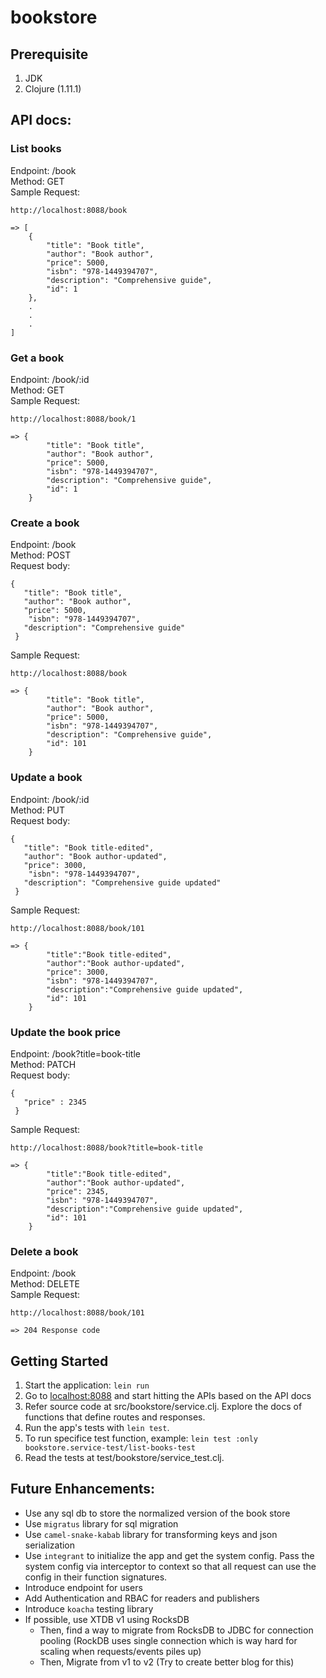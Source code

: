# bookstore

## Prerequisite
1. JDK
2. Clojure (1.11.1)


## API docs:

### List books
Endpoint: /book <br>
Method: GET <br>
Sample Request:
```curl
http://localhost:8088/book

=> [
    {
        "title": "Book title",
        "author": "Book author",
        "price": 5000,
        "isbn": "978-1449394707",
        "description": "Comprehensive guide",
        "id": 1
    },
    .
    .
    .
]
```

### Get a book
Endpoint: /book/:id <br>
Method: GET <br>
Sample Request:
```curl
http://localhost:8088/book/1

=> {
        "title": "Book title",
        "author": "Book author",
        "price": 5000,
        "isbn": "978-1449394707",
        "description": "Comprehensive guide",
        "id": 1
    }
```

### Create a book
Endpoint: /book <br>
Method: POST <br>
Request body:  
```
{
   "title": "Book title",
   "author": "Book author",
   "price": 5000,
    "isbn": "978-1449394707",
   "description": "Comprehensive guide"
 }
 ``` 
Sample Request:
```curl
http://localhost:8088/book

=> {
        "title": "Book title",
        "author": "Book author",
        "price": 5000,
        "isbn": "978-1449394707",
        "description": "Comprehensive guide",
        "id": 101
    }
```


### Update a book
Endpoint: /book/:id <br>
Method: PUT <br>
Request body: 
```
{
   "title": "Book title-edited",
   "author": "Book author-updated",
   "price": 3000,
    "isbn": "978-1449394707",
   "description": "Comprehensive guide updated"
 }
 ``` 
 Sample Request:
```curl
http://localhost:8088/book/101

=> {
        "title":"Book title-edited",
        "author":"Book author-updated",
        "price": 3000,
        "isbn": "978-1449394707",
        "description":"Comprehensive guide updated",
        "id": 101
    }
```

### Update the book price
Endpoint: /book?title=book-title <br>
Method: PATCH <br>
Request body: 
```
{
   "price" : 2345
 } 
 ``` 
 Sample Request:
```curl
http://localhost:8088/book?title=book-title

=> {
        "title":"Book title-edited",
        "author":"Book author-updated",
        "price": 2345,
        "isbn": "978-1449394707",
        "description":"Comprehensive guide updated",
        "id": 101
    } 
```

### Delete a book
Endpoint: /book <br>
Method: DELETE <br> 
 Sample Request:
```curl
http://localhost:8088/book/101

=> 204 Response code
```

## Getting Started

1. Start the application: `lein run`
1. Go to [localhost:8088](http://localhost:8088/) and start hitting the APIs based on the API docs
1. Refer source code at src/bookstore/service.clj. Explore the docs of 
   functions that define routes and responses.
1. Run the app's tests with `lein test`. 
1. To run specifice test function, example: `lein test :only bookstore.service-test/list-books-test`
1. Read the tests at test/bookstore/service_test.clj.


## Future Enhancements:
- Use any sql db to store the normalized version of the book store
- Use `migratus` library for sql migration
- Use `camel-snake-kabab` library for transforming keys and json serialization
- Use `integrant` to initialize the app and get the system config. Pass the system config via interceptor to context so that all request can use the config in their function signatures.
- Introduce endpoint for users
- Add Authentication and RBAC for readers and publishers
- Introduce `koacha` testing library
- If possible, use XTDB v1 using RocksDB
   - Then, find a way to migrate from RocksDB to JDBC for connection pooling (RockDB uses single connection which is way hard for scaling when requests/events piles up)
   - Then, Migrate from v1 to v2 (Try to create better blog for this)




